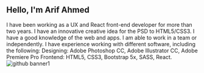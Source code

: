 ## Hello, I'm Arif Ahmed
I have been working as a UX and React front-end developer for more than two years. I have an innovative creative idea for the PSD to HTML5/CSS3. I have a good knowledge of the web and apps. I am able to work in a team or independently. I have experience working with different software, including the following: Designing: Adobe Photoshop CC, Adobe Illustrator CC, Adobe Premiere Pro
Frontend: HTML5, CSS3, Bootstrap 5x, SASS, React.
![github banner1](https://github.com/arifahmed50/arifahmed50/assets/16614368/38b5a6cb-de80-4ab2-8f29-9f765a6d35b1)

